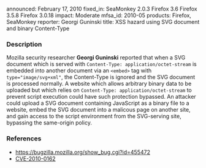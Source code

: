announced: February 17, 2010
fixed_in: SeaMonkey 2.0.3
          Firefox 3.6
          Firefox 3.5.8
          Firefox 3.0.18
impact: Moderate
mfsa_id: 2010-05
products: Firefox, SeaMonkey
reporter: Georgi Guninski
title: XSS hazard using SVG document and binary Content-Type

<h3>Description</h3>

<p>Mozilla security researcher <strong>Georgi Guninski</strong>
reported that when a SVG document which is served
with <code>Content-Type: application/octet-stream</code> is embedded
into another document via an <code>&lt;embed&gt;</code> tag
with <code>type="image/svg+xml"</code>, the Content-Type is ignored
and the SVG document is processed normally.  A website which allows
arbitrary binary data to be uploaded but which relies
on <code>Content-Type: application/octet-stream</code> to prevent
script execution could have such protection bypassed.  An attacker
could upload a SVG document containing JavaScript as a binary file to
a website, embed the SVG document into a malicous page on another
site, and gain access to the script environment from the SVG-serving
site, bypassing the same-origin policy.</p>

<h3>References</h3>

<ul>
  <li><a href="https://bugzilla.mozilla.org/show_bug.cgi?id=455472">https://bugzilla.mozilla.org/show_bug.cgi?id=455472</a></li>
  <li><a class="ex-ref" href="http://cve.mitre.org/cgi-bin/cvename.cgi?name=CVE-2010-0162">CVE-2010-0162</a></li>
</ul>




